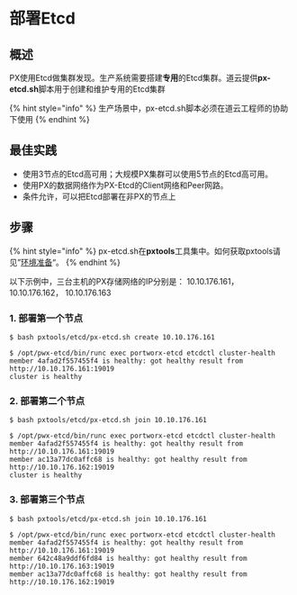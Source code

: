 # 部署Etcd

## 概述

PX使用Etcd做集群发现。生产系统需要搭建**专用**的Etcd集群。道云提供**px-etcd.sh**脚本用于创建和维护专用的Etcd集群

{% hint style="info" %}
生产场景中，px-etcd.sh脚本必须在道云工程师的协助下使用
{% endhint %}

## 最佳实践

* 使用3节点的Etcd高可用；大规模PX集群可以使用5节点的Etcd高可用。 
* 使用PX的数据网络作为PX-Etcd的Client网络和Peer网路。
* 条件允许，可以把Etcd部署在非PX的节点上

## 步骤

{% hint style="info" %}
px-etcd.sh在**pxtools**工具集中。如何获取pxtools请见”[环境准备](environment-preparation.md#pxtools-gong-ju-ji)“。
{% endhint %}

以下示例中，三台主机的PX存储网络的IP分别是： 10.10.176.161， 10.10.176.162， 10.10.176.163 

### 1. 部署第一个节点

```text
$ bash pxtools/etcd/px-etcd.sh create 10.10.176.161

$ /opt/pwx-etcd/bin/runc exec portworx-etcd etcdctl cluster-health
member 4afad2f557455f4 is healthy: got healthy result from http://10.10.176.161:19019
cluster is healthy
```

### 2. 部署第二个节点

```text
$ bash pxtools/etcd/px-etcd.sh join 10.10.176.161

$ /opt/pwx-etcd/bin/runc exec portworx-etcd etcdctl cluster-health
member 4afad2f557455f4 is healthy: got healthy result from http://10.10.176.161:19019
member ac13a77dc0affc68 is healthy: got healthy result from http://10.10.176.162:19019
cluster is healthy
```

### 3. 部署第三个节点

```text
$ bash pxtools/etcd/px-etcd.sh join 10.10.176.161

$ /opt/pwx-etcd/bin/runc exec portworx-etcd etcdctl cluster-health
member 4afad2f557455f4 is healthy: got healthy result from http://10.10.176.161:19019
member 642c48a9ddf6fd84 is healthy: got healthy result from http://10.10.176.163:19019
member ac13a77dc0affc68 is healthy: got healthy result from http://10.10.176.162:19019
```



